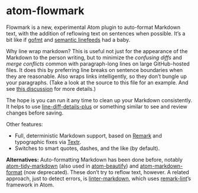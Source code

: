 # atom-flowmark

Flowmark is a new, experimental Atom plugin to auto-format Markdown text, with the
addition of reflowing text on sentences when possible.
It’s a bit like if
[gofmt](https://utcc.utoronto.ca/~cks/space/blog/programming/GoWhyGofmtAccepted) and
[semantic linefeeds](http://rhodesmill.org/brandon/2012/one-sentence-per-line/) had a
baby.

Why line wrap markdown? This is useful not just for the appearance of the Markdown to the
person writing, but to minimize the *confusing diffs* and *merge conflicts* common with
paragraph-long lines on large GitHub-hosted files.
It does this by preferring line breaks on sentence boundaries when they are reasonable.
Also wraps links intelligently, so they don’t bungle up your paragraphs.
(Take a look at the source to this file for an example.
And see [this discussion](https://github.com/shurcooL/markdownfmt/issues/17) for more
details.)

The hope is you can run it any time to clean up your Markdown consistently.
It helps to use [line-diff-details-plus](https://atom.io/packages/line-diff-details-plus)
or something similar to see and review changes before saving.

Other features:

- Full, deterministic Markdown support, based on
  [Remark](https://github.com/remarkjs/remark) and typographic fixes via
  [Textr](https://github.com/A/textr).
- Switches to smart quotes, dashes, and the like (by default).

**Alternatives:** Auto-formatting Markdown has been done before, notably
[atom-tidy-markdown](https://github.com/slang800/atom-tidy-markdown) (also used in
[atom-beautify](https://github.com/Glavin001/atom-beautify)) and
[atom-markdown-format](https://github.com/shurcooL-legacy/atom-markdown-format) (now
deprecated). These don’t try to reflow text, however.
A related approach, just to detect errors, is
[linter-markdown](https://github.com/AtomLinter/linter-markdown), which uses
[remark-lint](https://github.com/remarkjs/remark-lint)’s framework in Atom.

